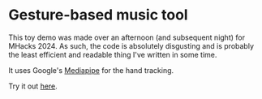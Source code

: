 # Gesture-based music tool

This toy demo was made over an afternoon (and subsequent night) for MHacks 2024. As such, the code is absolutely disgusting and is probably the least efficient and readable thing I've written in some time.

It uses Google's [Mediapipe](https://github.com/google-ai-edge/mediapipe/tree/master) for the hand tracking.

Try it out [here](https://hand-music.vercel.app/).

